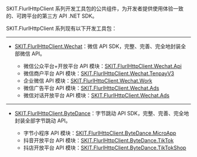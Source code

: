 SKIT.FlurlHttpClient 系列开发工具包的公共组件，为开发者提供使用体验一致的、可跨平台的第三方 API .NET SDK。

SKIT.FlurlHttpClient 系列现有以下开发工具包：

---

-  [SKIT.FlurlHttpClient.Wechat](https://www.nuget.org/packages/SKIT.FlurlHttpClient.Wechat)：微信 API SDK，完整、完善、完全地封装全部微信 API。

    -   微信公众平台+开放平台 API 模块：[SKIT.FlurlHttpClient.Wechat.Api](https://www.nuget.org/packages/SKIT.FlurlHttpClient.Wechat.Api)
    -   微信商户平台 API 模块：[SKIT.FlurlHttpClient.Wechat.TenpayV3](https://www.nuget.org/packages/SKIT.FlurlHttpClient.Wechat.TenpayV3)
    -   企业微信 API 模块：[SKIT.FlurlHttpClient.Wechat.Work](https://www.nuget.org/packages/SKIT.FlurlHttpClient.Wechat.Work)
    -   微信广告平台 API 模块：[SKIT.FlurlHttpClient.Wechat.Ads](https://www.nuget.org/packages/SKIT.FlurlHttpClient.Wechat.Ads)
    -   微信对话开放平台 API 模块：[SKIT.FlurlHttpClient.Wechat.Ads](https://www.nuget.org/packages/SKIT.FlurlHttpClient.Wechat.OpenAI)

---

-  [SKIT.FlurlHttpClient.ByteDance](https://www.nuget.org/packages/SKIT.FlurlHttpClient.ByteDance)：字节跳动 API SDK，完整、完善、完全地封装全部字节跳动 API。

    -   字节小程序 API 模块：[SKIT.FlurlHttpClient.ByteDance.MicroApp](https://www.nuget.org/packages/SKIT.FlurlHttpClient.ByteDance.MicroApp)
    -   抖音开放平台 API 模块：[SKIT.FlurlHttpClient.ByteDance.TikTok](https://www.nuget.org/packages/SKIT.FlurlHttpClient.ByteDance.TikTok)
    -   抖店开放平台 API 模块：[SKIT.FlurlHttpClient.ByteDance.TikTokShop](https://www.nuget.org/packages/SKIT.FlurlHttpClient.ByteDance.TikTokShop)

